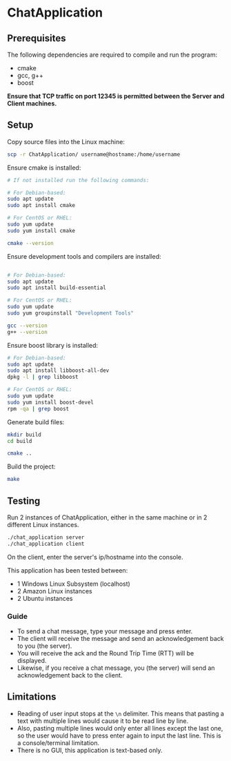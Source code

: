 # ChatApplication

## Prerequisites

The following dependencies are required to compile and run the program:

- cmake
- gcc, g++
- boost

**Ensure that TCP traffic on port 12345 is permitted between the Server and Client machines.**

## Setup

Copy source files into the Linux machine:

```sh
scp -r ChatApplication/ username@hostname:/home/username

```

Ensure cmake is installed:

```sh
# If not installed run the following commands:

# For Debian-based:
sudo apt update
sudo apt install cmake

# For CentOS or RHEL:
sudo yum update
sudo yum install cmake

cmake --version
```

Ensure development tools and compilers are installed:

```sh

# For Debian-based:
sudo apt update
sudo apt install build-essential

# For CentOS or RHEL:
sudo yum update
sudo yum groupinstall "Development Tools"

gcc --version
g++ --version
```

Ensure boost library is installed:

```sh
# For Debian-based:
sudo apt update
sudo apt install libboost-all-dev
dpkg -l | grep libboost

# For CentOS or RHEL:
sudo yum update
sudo yum install boost-devel
rpm -qa | grep boost
```

Generate build files:

```sh
mkdir build
cd build

cmake ..
```

Build the project:

```sh
make
```

## Testing

Run 2 instances of ChatApplication, either in the same machine or in 2 different Linux instances.

```sh
./chat_application server
./chat_application client
```

On the client, enter the server's ip/hostname into the console.

This application has been tested between:

- 1 Windows Linux Subsystem (localhost)
- 2 Amazon Linux instances
- 2 Ubuntu instances

### Guide

- To send a chat message, type your message and press enter.
- The client will receive the message and send an acknowledgement back to you (the server).
- You will receive the ack and the Round Trip Time (RTT) will be displayed.
- Likewise, if you receive a chat message, you (the server) will send an acknowledgement back to the client.

## Limitations

- Reading of user input stops at the `\n` delimiter. This means that pasting a text with multiple lines would cause it to be read line by line.
- Also, pasting multiple lines would only enter all lines except the last one, so the user would have to press enter again to input the last line. This is a console/terminal limitation.
- There is no GUI, this application is text-based only.
